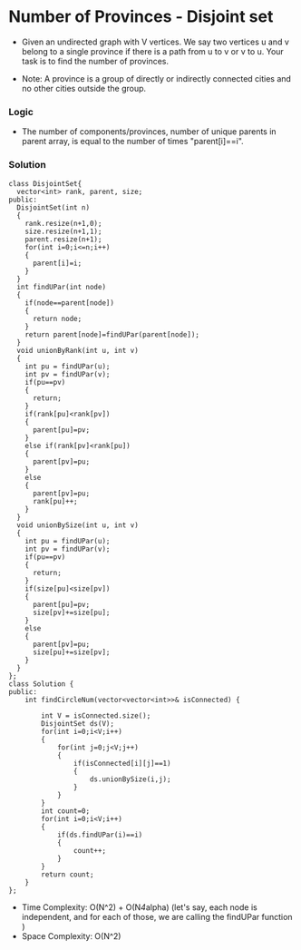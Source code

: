 # Number of Provinces - Disjoint set
- Given an undirected graph with V vertices. We say two vertices u and v belong to a single province if there is a path from u to v or v to u. Your task is to find the number of provinces.

- Note: A province is a group of directly or indirectly connected cities and no other cities outside the group.

### Logic
- The number of components/provinces, number of unique parents in parent array, is equal to the number of times "parent[i]==i".

### Solution
```
class DisjointSet{
  vector<int> rank, parent, size;
public:
  DisjointSet(int n)
  {
    rank.resize(n+1,0);
    size.resize(n+1,1);
    parent.resize(n+1);
    for(int i=0;i<=n;i++)
    {
      parent[i]=i;
    }
  }
  int findUPar(int node)
  {
    if(node==parent[node])
    {
      return node;
    }
    return parent[node]=findUPar(parent[node]);
  }
  void unionByRank(int u, int v)
  {
    int pu = findUPar(u);
    int pv = findUPar(v);
    if(pu==pv)
    {
      return;
    }
    if(rank[pu]<rank[pv])
    {
      parent[pu]=pv;
    }
    else if(rank[pv]<rank[pu])
    {
      parent[pv]=pu;
    }
    else
    {
      parent[pv]=pu;
      rank[pu]++;
    }
  }
  void unionBySize(int u, int v)
  {
    int pu = findUPar(u);
    int pv = findUPar(v);
    if(pu==pv)
    {
      return;
    }
    if(size[pu]<size[pv])
    {
      parent[pu]=pv;
      size[pv]+=size[pu];
    }
    else
    {
      parent[pv]=pu;
      size[pu]+=size[pv];
    }
  }
};
class Solution {
public:
    int findCircleNum(vector<vector<int>>& isConnected) {
        
        int V = isConnected.size();
        DisjointSet ds(V);
        for(int i=0;i<V;i++)
        {
            for(int j=0;j<V;j++)
            {
                if(isConnected[i][j]==1)
                {
                    ds.unionBySize(i,j);
                }
            }
        }
        int count=0;
        for(int i=0;i<V;i++)
        {
            if(ds.findUPar(i)==i)
            {
                count++;
            }
        }
        return count;
    }
};
```
- Time Complexity: O(N^2) + O(N*4*alpha) (let's say, each node is independent, and for each of those, we are calling the findUPar function )
- Space Complexity: O(N^2)
